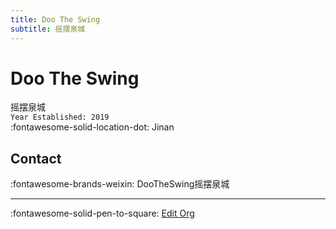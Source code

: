 ```yaml
---
title: Doo The Swing
subtitle: 摇摆泉城
---
```


# Doo The Swing

摇摆泉城  
`Year Established: 2019`  
:fontawesome-solid-location-dot: Jinan  


## Contact

:fontawesome-brands-weixin: DooTheSwing摇摆泉城  

---

:fontawesome-solid-pen-to-square: [Edit Org](https://github.com/swingdance/orgs/issues/new?assignees=&labels=update+org&projects=&template=03-update_entity.yml&title=Update%20Org%3A%20zh_CN%20%E2%80%A2%20Doo%20The%20Swing&region=zh_CN&id=doo-the-swing&name=Doo%20The%20Swing)

